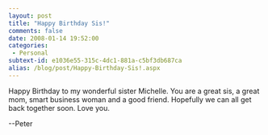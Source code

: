 ```yaml
---
layout: post
title: "Happy Birthday Sis!"
comments: false
date: 2008-01-14 19:52:00
categories:
 - Personal
subtext-id: e1036e55-315c-4dc1-881a-c5bf3db687ca
alias: /blog/post/Happy-Birthday-Sis!.aspx
---
```



Happy Birthday to my wonderful sister Michelle. You are a great sis, a great mom, smart business woman and a good friend. Hopefully we can all get back together soon. Love you. 

--Peter

